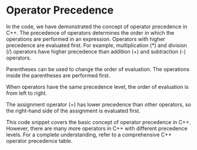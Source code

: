 # Operator Precedence

In the code, we have demonstrated the concept of operator precedence in C++. The precedence of operators determines the order in which the operations are performed in an expression. Operators with higher precedence are evaluated first. For example, multiplication (*) and division (/) operators have higher precedence than addition (+) and subtraction (-) operators. 

Parentheses can be used to change the order of evaluation. The operations inside the parentheses are performed first. 

When operators have the same precedence level, the order of evaluation is from left to right. 

The assignment operator (=) has lower precedence than other operators, so the right-hand side of the assignment is evaluated first. 

This code snippet covers the basic concept of operator precedence in C++. However, there are many more operators in C++ with different precedence levels. For a complete understanding, refer to a comprehensive C++ operator precedence table.